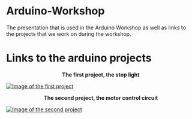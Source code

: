 # Arduino-Workshop
The presentation that is used in the Arduino Workshop as well as links to the projects that we work on during the workshop.

# Links to the arduino projects
<div align="center">

**The first project, the stop light**

</div>


[![Image of the first project](https://csg.tinkercad.com/things/0PvIB1Yyozt/t725.png?rev=1578691819538000000&s=&v=1&type=circuits)](https://www.tinkercad.com/things/0PvIB1Yyozt-stop-light-no-code)


<div align="center">

**The second project, the motor control circuit**

</div>

[![Image of the second project](https://csg.tinkercad.com/things/kmBNXMhv1et/t725.png?rev=1579124364194000000&s=&v=1&type=circuits)](https://www.tinkercad.com/things/kmBNXMhv1et-motor-circuit-no-code)

